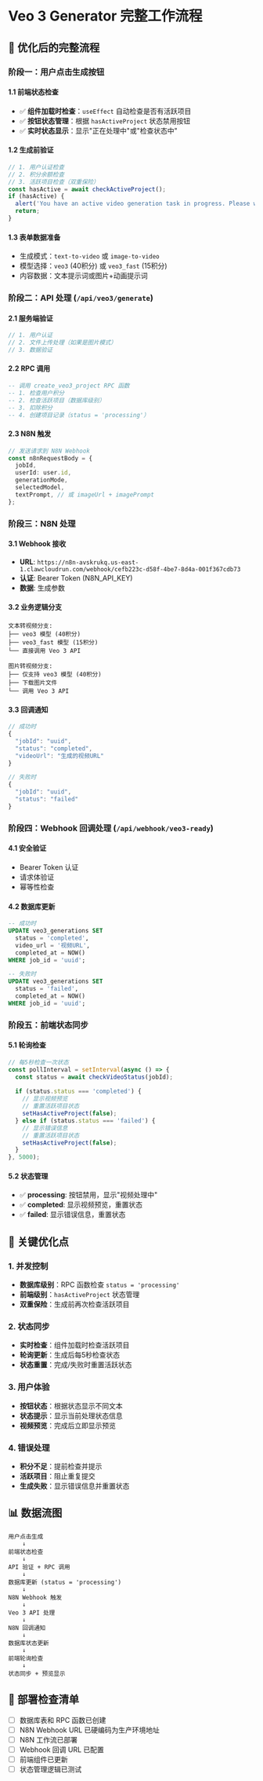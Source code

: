 # Veo 3 Generator 完整工作流程

## 🎯 **优化后的完整流程**

### **阶段一：用户点击生成按钮**

#### **1.1 前端状态检查**
- ✅ **组件加载时检查**：`useEffect` 自动检查是否有活跃项目
- ✅ **按钮状态管理**：根据 `hasActiveProject` 状态禁用按钮
- ✅ **实时状态显示**：显示"正在处理中"或"检查状态中"

#### **1.2 生成前验证**
```typescript
// 1. 用户认证检查
// 2. 积分余额检查
// 3. 活跃项目检查（双重保险）
const hasActive = await checkActiveProject();
if (hasActive) {
  alert('You have an active video generation task in progress. Please wait for it to complete before trying again.');
  return;
}
```

#### **1.3 表单数据准备**
- 生成模式：`text-to-video` 或 `image-to-video`
- 模型选择：`veo3` (40积分) 或 `veo3_fast` (15积分)
- 内容数据：文本提示词或图片+动画提示词

### **阶段二：API 处理 (`/api/veo3/generate`)**

#### **2.1 服务端验证**
```typescript
// 1. 用户认证
// 2. 文件上传处理（如果是图片模式）
// 3. 数据验证
```

#### **2.2 RPC 调用**
```sql
-- 调用 create_veo3_project RPC 函数
-- 1. 检查用户积分
-- 2. 检查活跃项目（数据库级别）
-- 3. 扣除积分
-- 4. 创建项目记录（status = 'processing'）
```

#### **2.3 N8N 触发**
```typescript
// 发送请求到 N8N Webhook
const n8nRequestBody = {
  jobId,
  userId: user.id,
  generationMode,
  selectedModel,
  textPrompt, // 或 imageUrl + imagePrompt
};
```

### **阶段三：N8N 处理**

#### **3.1 Webhook 接收**
- **URL**: `https://n8n-avskrukq.us-east-1.clawcloudrun.com/webhook/cefb223c-d58f-4be7-8d4a-001f367cdb73`
- **认证**: Bearer Token (N8N_API_KEY)
- **数据**: 生成参数

#### **3.2 业务逻辑分支**
```
文本转视频分支:
├── veo3 模型 (40积分)
├── veo3_fast 模型 (15积分)
└── 直接调用 Veo 3 API

图片转视频分支:
├── 仅支持 veo3 模型 (40积分)
├── 下载图片文件
└── 调用 Veo 3 API
```

#### **3.3 回调通知**
```typescript
// 成功时
{
  "jobId": "uuid",
  "status": "completed",
  "videoUrl": "生成的视频URL"
}

// 失败时
{
  "jobId": "uuid", 
  "status": "failed"
}
```

### **阶段四：Webhook 回调处理 (`/api/webhook/veo3-ready`)**

#### **4.1 安全验证**
- Bearer Token 认证
- 请求体验证
- 幂等性检查

#### **4.2 数据库更新**
```sql
-- 成功时
UPDATE veo3_generations SET 
  status = 'completed',
  video_url = '视频URL',
  completed_at = NOW()
WHERE job_id = 'uuid';

-- 失败时  
UPDATE veo3_generations SET
  status = 'failed',
  completed_at = NOW()
WHERE job_id = 'uuid';
```

### **阶段五：前端状态同步**

#### **5.1 轮询检查**
```typescript
// 每5秒检查一次状态
const pollInterval = setInterval(async () => {
  const status = await checkVideoStatus(jobId);
  
  if (status.status === 'completed') {
    // 显示视频预览
    // 重置活跃项目状态
    setHasActiveProject(false);
  } else if (status.status === 'failed') {
    // 显示错误信息
    // 重置活跃项目状态  
    setHasActiveProject(false);
  }
}, 5000);
```

#### **5.2 状态管理**
- ✅ **processing**: 按钮禁用，显示"视频处理中"
- ✅ **completed**: 显示视频预览，重置状态
- ✅ **failed**: 显示错误信息，重置状态

## 🔧 **关键优化点**

### **1. 并发控制**
- **数据库级别**：RPC 函数检查 `status = 'processing'`
- **前端级别**：`hasActiveProject` 状态管理
- **双重保险**：生成前再次检查活跃项目

### **2. 状态同步**
- **实时检查**：组件加载时检查活跃项目
- **轮询更新**：生成后每5秒检查状态
- **状态重置**：完成/失败时重置活跃状态

### **3. 用户体验**
- **按钮状态**：根据状态显示不同文本
- **状态提示**：显示当前处理状态信息
- **视频预览**：完成后立即显示预览

### **4. 错误处理**
- **积分不足**：提前检查并提示
- **活跃项目**：阻止重复提交
- **生成失败**：显示错误信息并重置状态

## 📊 **数据流图**

```
用户点击生成
    ↓
前端状态检查
    ↓
API 验证 + RPC 调用
    ↓
数据库更新 (status = 'processing')
    ↓
N8N Webhook 触发
    ↓
Veo 3 API 处理
    ↓
N8N 回调通知
    ↓
数据库状态更新
    ↓
前端轮询检查
    ↓
状态同步 + 预览显示
```

## 🚀 **部署检查清单**

- [ ] 数据库表和 RPC 函数已创建
- [ ] N8N Webhook URL 已硬编码为生产环境地址
- [ ] N8N 工作流已部署
- [ ] Webhook 回调 URL 已配置
- [ ] 前端组件已更新
- [ ] 状态管理逻辑已测试
